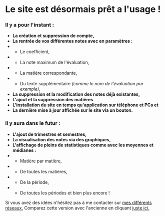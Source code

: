 # Le site est désormais prêt a l'usage !
### Il y a pour l'instant : 
- **La création et suppression de compte,**
- **La rentrée de vos différentes notes avec en paramètres :**
- - Le coefficient,
- - La note maximum de l'évaluation,
- - La matière correspondante,
- - Du texte supplémentaire *(comme le nom de l'évaluation par exemple)*,
- **La suppression et la modification des notes déjà existantes,**
- **L'ajout et la suppression des matières**
- **L'installation du site en temps qu'application sur téléphone et PCs et**
- **La dernière mise à jour affichée sur le site via un bouton.**

### Il y aura dans le futur :
- **L'ajout de trimestres et semestres,**
- **La visualisation des notes via des graphiques,**
- **L'affichage de pleins de statistiques comme avec les moyennes et médianes :**
- - Matière par matière,
- - De toutes les matières,
- - De la période,
- - De toutes les périodes et bien plus encore !

Si vous avez des idées n'hésitez pas à me contacter sur [mes différents réseaux.](https://linktr.ee/Bryan_Drouet)
Comparez cette version avec l'ancienne en cliquant [juste ici.](https://github.com/BryanDrouet/Sigma/compare/v0.0.3a...v1.0.0)
